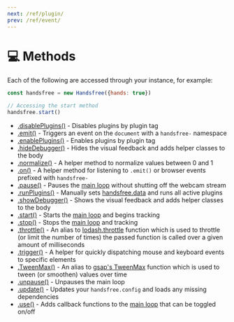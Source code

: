 ```yaml
---
next: /ref/plugin/
prev: /ref/event/
---
```

# 💻 Methods

Each of the following are accessed through your instance, for example:

```js
const handsfree = new Handsfree({hands: true})

// Accessing the start method
handsfree.start()
```

- [.disablePlugins()](/ref/method/disablePlugins/) - Disables plugins by plugin tag
- [.emit()](/ref/method/emit/) - Triggers an event on the `document` with a `handsfree-` namespace
- [.enablePlugins()](/ref/method/enablePlugins/) - Enables plugins by plugin tag
- [.hideDebugger()](/ref/method/hideDebugger/) - Hides the visual feedback and adds helper classes to the body
- [.normalize()](/ref/method/normalize/) - A helper method to normalize values between 0 and 1
- [.on()](/ref/method/on/) - A helper method for listening to `.emit()` or browser events prefixed with `handsfree-`
- [.pause()](/ref/method/pause/) - Pauses the [main loop](/guide/the-loop/) without shutting off the webcam stream
- [.runPlugins()](/ref/method/runPlugins/) - Manually sets [handsfree.data](/ref/prop/data/) and runs all active plugins
- [.showDebugger()](/ref/method/showDebugger/) - Shows the visual feedback and adds helper classes to the body
- [.start()](/ref/method/start/) - Starts the [main loop](/guide/the-loop/) and begins tracking
- [.stop()](/ref/method/stop/) - Stops the [main loop](/guide/the-loop/) and tracking
- [.throttle()](/ref/method/throttle/) - An alias to [lodash.throttle](https://lodash.com/docs/4.17.15#throttle) function which is used to throttle (or limit the number of times) the passed function is called over a given amount of milliseconds
- [.trigger()](/ref/method/trigger/) - A helper for quickly dispatching mouse and keyboard events to specific elements
- [.TweenMax()](/ref/method/TweenMax/) - An alias to [gsap's TweenMax](https://greensock.com/tweenmax/) function which is used to tween (or smoothen) values over time
- [.unpause()](/ref/method/unpause/) - Unpauses the main loop
- [.update()](/ref/method/update/) - Updates your `handsfree.config` and loads any missing dependencies
- [.use()](/ref/method/use/) - Adds callback functions to the [main loop](/guide/the-loop/) that can be toggled on/off